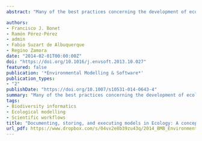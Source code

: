 ```yaml
---
abstract: "Many of the best practices concerning the development of ecological models or analytic techniques published in the scientific literature are not fully available to modelers but rather are stored in scientists' digital or biological memories. We propose that it is time to address the problem of storing, documenting, and executing ecological models and analytical procedures. In this paper, we propose a conceptual framework to design and implement a web application that will help to meet this challenge. This tool will foster cooperation among scientists, enhancing the creation of relevant knowledge that could be transferred to environmental managers. We have implemented this conceptual framework in a tool called ModeleR. This is being used to document, share, and execute more than 200 models and analytical processes associated with a global change monitoring program that is being undertaken in the Sierra Nevada Mountains (south Spain). ModeleR uses the concept of scientific workflow to connect and execute different types of models and analytical processes. Finally, we have envisioned the creation of a federation of model repositories where models documented within a local repository could be linked and even executed by other researchers."

authors:
- Francisco J. Bonet
- Ramón Pérez-Pérez
- admin
- Fabio Suzart de Albuquerque
- Regino Zamora
date: "2014-02-01T00:00:00Z"
doi: "https://doi.org/10.1016/j.envsoft.2013.10.027"
featured: false
publication: '*Environmental Modelling & Software*'
publication_types:
- "2"
publishDate: "https://doi.org/10.1007/s10531-014-0643-4"
summary: "Many of the best practices concerning the development of ecological models or analytic techniques published in the scientific literature are not fully available to modelers but rather are stored in scientists' digital or biological memories. We propose that it is time to address the problem of storing, documenting, and executing ecological models and analytical procedures. In this paper, we propose a conceptual framework to design and implement a web application that will help to meet this challenge. This tool will foster cooperation among scientists, enhancing the creation of relevant knowledge that could be transferred to environmental managers. We have implemented this conceptual framework in a tool called ModeleR. This is being used to document, share, and execute more than 200 models and analytical processes associated with a global change monitoring program that is being undertaken in the Sierra Nevada Mountains (south Spain). ModeleR uses the concept of scientific workflow to connect and execute different types of models and analytical processes. Finally, we have envisioned the creation of a federation of model repositories where models documented within a local repository could be linked and even executed by other researchers."
tags:
- Biodiversity informatics
- Ecological modelling
- Scientific workflows
title: "Documenting, storing, and executing models in Ecology: A conceptual framework and real implementation in a global change monitoring program"
url_pdf: https://www.dropbox.com/s/04vx2e8b39zu43q/2014_BMB_Environmental_Modelling_and_Software.pdf?dl=1
---
```


